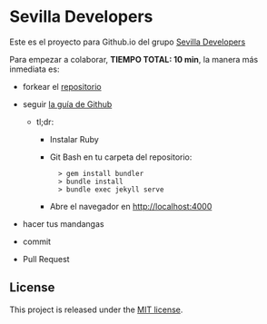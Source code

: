 # Sevilla Developers

Este es el proyecto para Github.io del grupo [Sevilla Developers](https://www.facebook.com/groups/sevilladevelopers)

Para empezar a colaborar, **TIEMPO TOTAL: 10 min**, la manera más inmediata es:

* forkear el [repositorio](https://github.com/SevillaDevelopers/sevilladevelopers.github.io)
* seguir [la guía de Github](https://help.github.com/articles/setting-up-your-github-pages-site-locally-with-jekyll/)
  * tl;dr:
    * Instalar Ruby
    * Git Bash en tu carpeta del repositorio:

            > gem install bundler
            > bundle install
            > bundle exec jekyll serve
    * Abre el navegador en [http://localhost:4000](http://localhost:4000)

* hacer tus mandangas
* commit
* Pull Request



## License


This project is released under the [MIT license](LICENSE).

